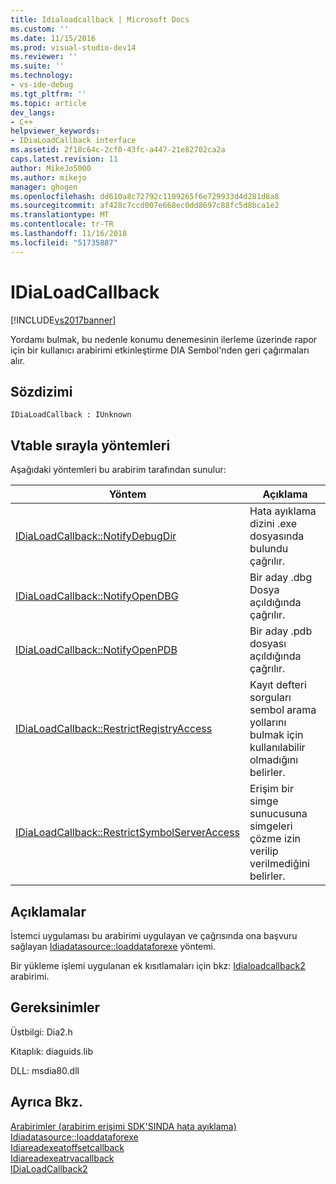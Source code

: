 ```yaml
---
title: Idialoadcallback | Microsoft Docs
ms.custom: ''
ms.date: 11/15/2016
ms.prod: visual-studio-dev14
ms.reviewer: ''
ms.suite: ''
ms.technology:
- vs-ide-debug
ms.tgt_pltfrm: ''
ms.topic: article
dev_langs:
- C++
helpviewer_keywords:
- IDiaLoadCallback interface
ms.assetid: 2f18c64c-2cf0-43fc-a447-21e82702ca2a
caps.latest.revision: 11
author: MikeJo5000
ms.author: mikejo
manager: ghogen
ms.openlocfilehash: dd610a8c72792c1109265f6e729933d4d281d8a8
ms.sourcegitcommit: af428c7ccd007e668ec0dd8697c88fc5d8bca1e2
ms.translationtype: MT
ms.contentlocale: tr-TR
ms.lasthandoff: 11/16/2018
ms.locfileid: "51735887"
---
```

# <a name="idialoadcallback"></a>IDiaLoadCallback
[!INCLUDE[vs2017banner](../../includes/vs2017banner.md)]

Yordamı bulmak, bu nedenle konumu denemesinin ilerleme üzerinde rapor için bir kullanıcı arabirimi etkinleştirme DIA Sembol'nden geri çağırmaları alır.  
  
## <a name="syntax"></a>Sözdizimi  
  
```  
IDiaLoadCallback : IUnknown  
```  
  
## <a name="methods-in-vtable-order"></a>Vtable sırayla yöntemleri  
 Aşağıdaki yöntemleri bu arabirim tarafından sunulur:  
  
|Yöntem|Açıklama|  
|------------|-----------------|  
|[IDiaLoadCallback::NotifyDebugDir](../../debugger/debug-interface-access/idialoadcallback-notifydebugdir.md)|Hata ayıklama dizini .exe dosyasında bulundu çağrılır.|  
|[IDiaLoadCallback::NotifyOpenDBG](../../debugger/debug-interface-access/idialoadcallback-notifyopendbg.md)|Bir aday .dbg Dosya açıldığında çağrılır.|  
|[IDiaLoadCallback::NotifyOpenPDB](../../debugger/debug-interface-access/idialoadcallback-notifyopenpdb.md)|Bir aday .pdb dosyası açıldığında çağrılır.|  
|[IDiaLoadCallback::RestrictRegistryAccess](../../debugger/debug-interface-access/idialoadcallback-restrictregistryaccess.md)|Kayıt defteri sorguları sembol arama yollarını bulmak için kullanılabilir olmadığını belirler.|  
|[IDiaLoadCallback::RestrictSymbolServerAccess](../../debugger/debug-interface-access/idialoadcallback-restrictsymbolserveraccess.md)|Erişim bir simge sunucusuna simgeleri çözme izin verilip verilmediğini belirler.|  
  
## <a name="remarks"></a>Açıklamalar  
 İstemci uygulaması bu arabirimi uygulayan ve çağrısında ona başvuru sağlayan [Idiadatasource::loaddataforexe](../../debugger/debug-interface-access/idiadatasource-loaddataforexe.md) yöntemi.  
  
 Bir yükleme işlemi uygulanan ek kısıtlamaları için bkz: [Idialoadcallback2](../../debugger/debug-interface-access/idialoadcallback2.md) arabirimi.  
  
## <a name="requirements"></a>Gereksinimler  
 Üstbilgi: Dia2.h  
  
 Kitaplık: diaguids.lib  
  
 DLL: msdia80.dll  
  
## <a name="see-also"></a>Ayrıca Bkz.  
 [Arabirimler (arabirim erişimi SDK'SINDA hata ayıklama)](../../debugger/debug-interface-access/interfaces-debug-interface-access-sdk.md)   
 [Idiadatasource::loaddataforexe](../../debugger/debug-interface-access/idiadatasource-loaddataforexe.md)   
 [Idiareadexeatoffsetcallback](../../debugger/debug-interface-access/idiareadexeatoffsetcallback.md)   
 [Idiareadexeatrvacallback](../../debugger/debug-interface-access/idiareadexeatrvacallback.md)   
 [IDiaLoadCallback2](../../debugger/debug-interface-access/idialoadcallback2.md)



